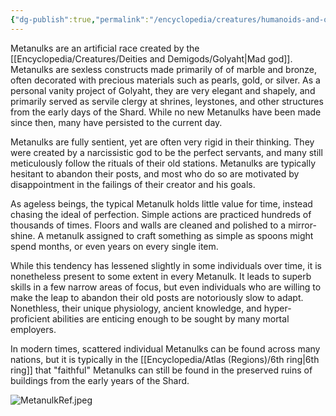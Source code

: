```yaml
---
{"dg-publish":true,"permalink":"/encyclopedia/creatures/humanoids-and-other-mortals/metanulks/"}
---
```


Metanulks are an artificial race created by the [[Encyclopedia/Creatures/Deities and Demigods/Golyaht\|Mad god]]. Metanulks are sexless constructs made primarily of of marble and bronze, often decorated with precious materials such as pearls, gold, or silver. As a personal vanity project of Golyaht, they are very elegant and shapely, and primarily served as servile clergy at shrines, leystones, and other structures from the early days of the Shard. While no new Metanulks have been made since then, many have persisted to the current day.

Metanulks are fully sentient, yet are often very rigid in their thinking. They were created by a narcissistic god to be the perfect servants, and many still meticulously follow the rituals of their old stations. Metanulks are typically hesitant to abandon their posts, and most who do so are motivated by disappointment in the failings of their creator and his goals.

As ageless beings, the typical Metanulk holds little value for time, instead chasing the ideal of perfection. Simple actions are practiced hundreds of thousands of times. Floors and walls are cleaned and polished to a mirror-shine. A metanulk assigned to craft something as simple as spoons might spend months, or even years on every single item.

While this tendency has lessened slightly in some individuals over time, it is nonetheless present to some extent in every Metanulk. It leads to superb skills in a few narrow areas of focus, but even individuals who are willing to make the leap to abandon their old posts are notoriously slow to adapt. Nonethless, their unique physiology, ancient knowledge, and hyper-proficient  abilities are enticing enough to be sought by many mortal employers.

In modern times, scattered individual Metanulks can be found across many nations, but it is typically in the [[Encyclopedia/Atlas (Regions)/6th ring\|6th ring]] that "faithful" Metanulks can still be found in the preserved ruins of buildings from the early years of the Shard.

![MetanulkRef.jpeg](/img/user/Images/MetanulkRef.jpeg)
